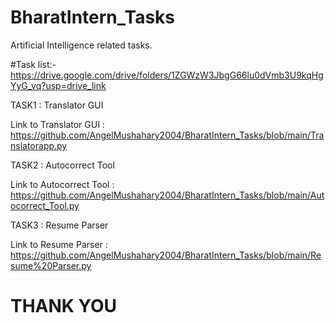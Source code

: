 # BharatIntern_Tasks
Artificial Intelligence related tasks.

#Task list:- https://drive.google.com/drive/folders/1ZGWzW3JbgG66lu0dVmb3U9kqHgYyG_vq?usp=drive_link

TASK1 : Translator GUI

Link to Translator GUI : https://github.com/AngelMushahary2004/BharatIntern_Tasks/blob/main/Translatorapp.py 

TASK2 : Autocorrect Tool

Link to Autocorrect Tool : https://github.com/AngelMushahary2004/BharatIntern_Tasks/blob/main/Autocorrect_Tool.py

TASK3 : Resume Parser

Link to Resume Parser : https://github.com/AngelMushahary2004/BharatIntern_Tasks/blob/main/Resume%20Parser.py

# THANK YOU 
